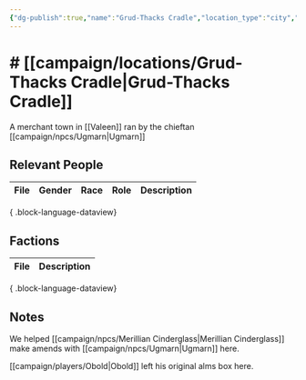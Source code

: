 ```yaml
---
{"dg-publish":true,"name":"Grud-Thacks Cradle","location_type":"city","continent":"[[campaign/locations/Faerun]]","region":"[[campaign/locations/Valeen\|Valeen]]","city":null,"description":null,"tags":null,"permalink":"/campaign/locations/grud-thacks-cradle/","dgPassFrontmatter":true,"noteIcon":"","created":"2025-10-26T12:29:30.647-07:00","updated":"2025-10-27T13:26:26.423-07:00"}
---
```


# # [[campaign/locations/Grud-Thacks Cradle\|Grud-Thacks Cradle]]
A merchant town in [[Valeen]] ran by the chieftan [[campaign/npcs/Ugmarn\|Ugmarn]]

## Relevant People
| File | Gender | Race | Role | Description |
| ---- | ------ | ---- | ---- | ----------- |

{ .block-language-dataview}

## Factions
| File | Description |
| ---- | ----------- |

{ .block-language-dataview}

## Notes
We helped [[campaign/npcs/Merillian Cinderglass\|Merillian Cinderglass]] make amends with [[campaign/npcs/Ugmarn\|Ugmarn]] here. 

[[campaign/players/Obold\|Obold]] left his original alms box here. 